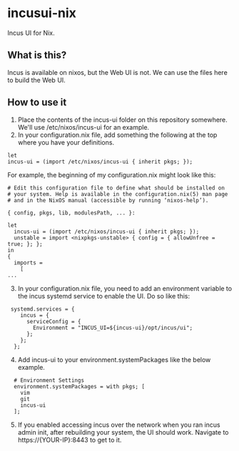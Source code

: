 # incusui-nix
Incus UI for Nix.

## What is this?
Incus is available on nixos, but the Web UI is not. We can use the files here to build the Web UI.

## How to use it

1. Place the contents of the incus-ui folder on this repository somewhere. We'll use /etc/nixos/incus-ui for an example.
2. In your configuration.nix file, add something the following at the top where you have your definitions.
```
let
incus-ui = (import /etc/nixos/incus-ui { inherit pkgs; });
```

For example, the beginning of my configuration.nix might look like this:
```
# Edit this configuration file to define what should be installed on
# your system. Help is available in the configuration.nix(5) man page
# and in the NixOS manual (accessible by running ‘nixos-help’).

{ config, pkgs, lib, modulesPath, ... }:

let
  incus-ui = (import /etc/nixos/incus-ui { inherit pkgs; });
  unstable = import <nixpkgs-unstable> { config = { allowUnfree = true; }; };
in
{
  imports =
    [
...
```
3. In your configuration.nix file, you need to add an environment variable to the incus systemd service to enable the UI. Do so like this:
```
 systemd.services = {
    incus = {
      serviceConfig = {
        Environment = "INCUS_UI=${incus-ui}/opt/incus/ui";
      };
    };
  };
```
4. Add incus-ui to your environment.systemPackages like the below example.
```
  # Environment Settings
  environment.systemPackages = with pkgs; [
    vim
    git
    incus-ui
  ];
``` 
5. If you enabled accessing incus over the network when you ran incus admin init, after rebuilding your system, the UI should work. Navigate to https://{YOUR-IP}:8443 to get to it.

